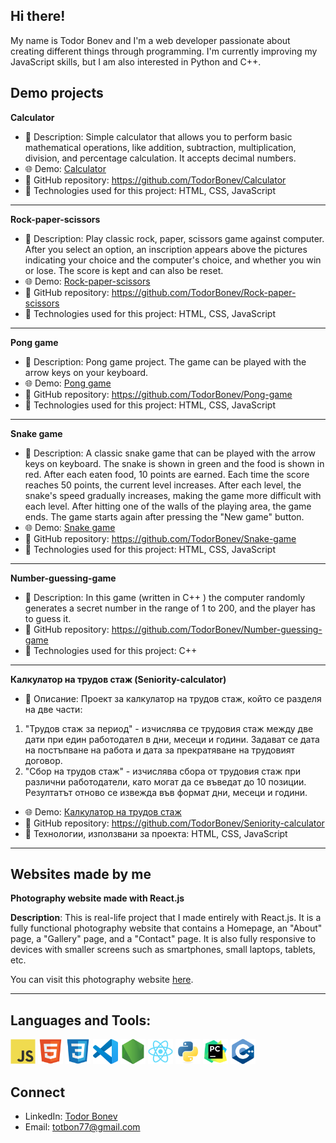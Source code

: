 ## Hi there!
My name is Todor Bonev and I'm a web developer passionate about creating different things through programming. I'm currently improving my JavaScript skills, but I am also interested in Python and C++.

**Demo projects**
------------------------------------------------------------------------------------------------------------------------------------------------------------------------------------------------------

**Calculator**
* 📝 Description: Simple calculator that allows you to perform basic mathematical operations, like addition, subtraction, multiplication, division, and percentage calculation. It accepts decimal numbers.
* 🌐 Demo: [Calculator](https://TodorBonev.github.io/Calculator)
* 📂 GitHub repository: https://github.com/TodorBonev/Calculator
* 🔧 Technologies used for this project: HTML, CSS, JavaScript
------------------------------------------------------------------------------------------------------------------------------------------------------------------------------------------------------

**Rock-paper-scissors**
* 📝 Description: Play classic rock, paper, scissors game against computer. After you select an option, an inscription appears above the pictures indicating your choice and the computer's choice, and whether you win or lose. The score is kept and can also be reset.
* 🌐 Demo: [Rock-paper-scissors](https://todorbonev.github.io/Rock-paper-scissors)
* 📂 GitHub repository: https://github.com/TodorBonev/Rock-paper-scissors
* 🔧 Technologies used for this project: HTML, CSS, JavaScript
------------------------------------------------------------------------------------------------------------------------------------------------------------------------------------------------------

**Pong game**
* 📝 Description: Pong game project. The game can be played with the arrow keys on your keyboard.
* 🌐 Demo: [Pong game](https://TodorBonev.github.io/Pong-game)
* 📂 GitHub repository: https://github.com/TodorBonev/Pong-game
* 🔧 Technologies used for this project: HTML, CSS, JavaScript
------------------------------------------------------------------------------------------------------------------------------------------------------------------------------------------------------

**Snake game**
* 📝 Description: A classic snake game that can be played with the arrow keys on keyboard. The snake is shown in green and the food is shown in red.
After each eaten food, 10 points are earned. Each time the score reaches 50 points, the current level increases. After each level, the snake's speed gradually increases,
making the game more difficult with each level. After hitting one of the walls of the playing area, the game ends. The game starts again after pressing the "New game" button.
* 🌐 Demo: [Snake game](https://TodorBonev.github.io/Snake-game)
* 📂 GitHub repository: https://github.com/TodorBonev/Snake-game
* 🔧 Technologies used for this project: HTML, CSS, JavaScript
------------------------------------------------------------------------------------------------------------------------------------------------------------------------------------------------------

**Number-guessing-game**
* 📝 Description: In this game (written in C++ ) the computer randomly generates a secret number in the range of 1 to 200, and the player has to guess it.
* 📂 GitHub repository: https://github.com/TodorBonev/Number-guessing-game
* 🔧 Technologies used for this project: C++
------------------------------------------------------------------------------------------------------------------------------------------------------------------------------------------------------

**Калкулатор на трудов стаж (Seniority-calculator)**
* 📝 Описание: Проект за калкулатор на трудов стаж, който се разделя на две части:
1. "Трудов стаж за период" - изчислява се трудовия стаж между две дати при един работодател в дни, месеци и години. Задават се дата на постъпване на работа и дата за прекратяване на трудовият договор.
2. "Сбор на трудов стаж" - изчислява сбора от трудовия стаж при различни работодатели, като могат да се въведат до 10 позиции. Резултатът отново се извежда във формат дни, месеци и години.
* 🌐 Demo: [Калкулатор на трудов стаж](https://TodorBonev.github.io/Seniority-calculator)
* 📂 GitHub repository: https://github.com/TodorBonev/Seniority-calculator
* 🔧 Технологии, използвани за проекта: HTML, CSS, JavaScript

------------------------------------------------------------------------------------------------------------------------------------------------------------------------------------------------------
**Websites made by me**
------------------------------------------------------------------------------------------------------------------------------------------------------------------------------------------------------
**Photography website made with React.js**  

**Description**: This is real-life project that I made entirely with React.js. It is a fully functional photography website that contains a Homepage, an "About" page, a "Gallery" page, and a "Contact" page.
It is also fully responsive to devices with smaller screens such as smartphones, small laptops, tablets, etc.  

You can visit this photography website [here](https://tanyapetkova-photography.pages.dev).


------------------------------------------------------------------------------------------------------------------------------------------------------------------------------------------------------
Languages and Tools:
------------------------------------------------------------------------------------------------------------------------------------------------------------------------------------------------------
<p align="left">
<img src="https://github.com/devicons/devicon/blob/master/icons/javascript/javascript-original.svg" alt="JavaScript" width="40" height="40"/>
<img src="https://github.com/devicons/devicon/blob/master/icons/html5/html5-original.svg" alt="HTML" width="40" height="40"/>
<img src="https://github.com/devicons/devicon/blob/master/icons/css3/css3-original.svg" alt="CSS" width="40" height="40"/>
<img src="https://github.com/devicons/devicon/blob/master/icons/vscode/vscode-original.svg" alt="VSCode" width="40" height="40"/>
<img src="https://github.com/devicons/devicon/blob/master/icons/nodejs/nodejs-original.svg" alt="Nodejs" width="40" height="40"/>
<img src="https://github.com/devicons/devicon/blob/master/icons/react/react-original.svg" alt="React.js" width="40" height="40"/>
<img src="https://github.com/devicons/devicon/blob/master/icons/python/python-original.svg" alt="Python" width="40" height="40"/>
<img src="https://github.com/devicons/devicon/blob/master/icons/pycharm/pycharm-original.svg" alt="Pycharm" width="40" height="40"/>
<img src="https://github.com/devicons/devicon/blob/master/icons/cplusplus/cplusplus-original.svg" alt="C++" width="40" height="40"/>
</p>

Connect
------------------------------------------------------------------------------------------------------------------------------------------------------------------------------------------------------
* LinkedIn: [Todor Bonev](https://www.linkedin.com/in/todor-bonev-137662249)
* Email: totbon77@gmail.com
<!--
**TodorBonev/TodorBonev** is a ✨ _special_ ✨ repository because its `README.md` (this file) appears on your GitHub profile.

Here are some ideas to get you started:

- 🔭 I’m currently working on ...
- 🌱 I’m currently learning ...
- 👯 I’m looking to collaborate on ...
- 🤔 I’m looking for help with ...
- 💬 Ask me about ...
- 📫 How to reach me: ...
- 😄 Pronouns: ...
- ⚡ Fun fact: ...
-->
